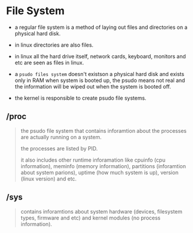 # File System

- a regular file system is a method of laying out files and directories on a physical hard disk.

- in linux directories are also files.

- in linux all the hard drive itself, network cards, keyboard, monitors and etc are seen as files in linux.

- a `psudo files system` doesn't existson a physical hard disk and exists only in RAM when system is booted up, the psudo means not real and the information will be wiped out when the system is booted off.

- the kernel is responsible to create psudo file systems.

## /proc

> the psudo file system that contains inforamtion about the processes are actually running on a system.
>
> the processes are listed by PID.
>
> it also includes other runtime inforamation like cpuinfo (cpu information), meminfo (memory information), partitions (inforamtion about system parions), uptime (how much system is up), version (linux version) and etc.

## /sys

> contains inforamtions about system hardware (devices, filesystem types, firmware and etc) and kernel modules (no process information).
